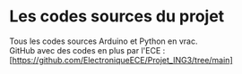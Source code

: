 # Les codes sources du projet
Tous les codes sources Arduino et Python en vrac.  
GitHub avec des codes en plus par l'ECE : [https://github.com/ElectroniqueECE/Projet_ING3/tree/main]
